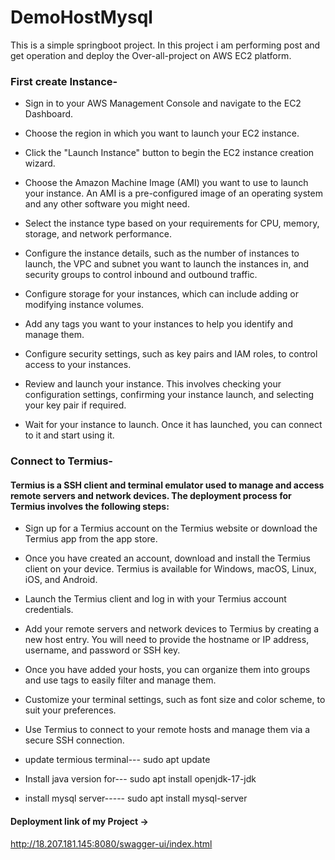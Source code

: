 # DemoHostMysql
This is a simple springboot project. In this project i am performing post and get operation and deploy the Over-all-project on AWS EC2 platform.

### First create Instance-

* Sign in to your AWS Management Console and navigate to the EC2 Dashboard.

* Choose the region in which you want to launch your EC2 instance.

* Click the "Launch Instance" button to begin the EC2 instance creation wizard.

* Choose the Amazon Machine Image (AMI) you want to use to launch your instance. An AMI is a pre-configured image of an operating system and any other software you might need.

* Select the instance type based on your requirements for CPU, memory, storage, and network performance.

* Configure the instance details, such as the number of instances to launch, the VPC and subnet you want to launch the instances in, and security groups to control inbound and outbound traffic.

* Configure storage for your instances, which can include adding or modifying instance volumes.

* Add any tags you want to your instances to help you identify and manage them.

* Configure security settings, such as key pairs and IAM roles, to control access to your instances.

* Review and launch your instance. This involves checking your configuration settings, confirming your instance launch, and selecting your key pair if required.

* Wait for your instance to launch. Once it has launched, you can connect to it and start using it.

### Connect to Termius-

#### Termius is a SSH client and terminal emulator used to manage and access remote servers and network devices. The deployment process for Termius involves the following steps:

* Sign up for a Termius account on the Termius website or download the Termius app from the app store.

* Once you have created an account, download and install the Termius client on your device. Termius is available for Windows, macOS, Linux, iOS, and Android.

* Launch the Termius client and log in with your Termius account credentials.

* Add your remote servers and network devices to Termius by creating a new host entry. You will need to provide the hostname or IP address, username, and password or SSH key.

* Once you have added your hosts, you can organize them into groups and use tags to easily filter and manage them.

* Customize your terminal settings, such as font size and color scheme, to suit your preferences.

* Use Termius to connect to your remote hosts and manage them via a secure SSH connection.
* update termious terminal--- sudo apt update
* Install java version for---  sudo apt install openjdk-17-jdk
* install mysql server-----    sudo apt install mysql-server

#### Deployment link of my Project -> 
http://18.207.181.145:8080/swagger-ui/index.html
